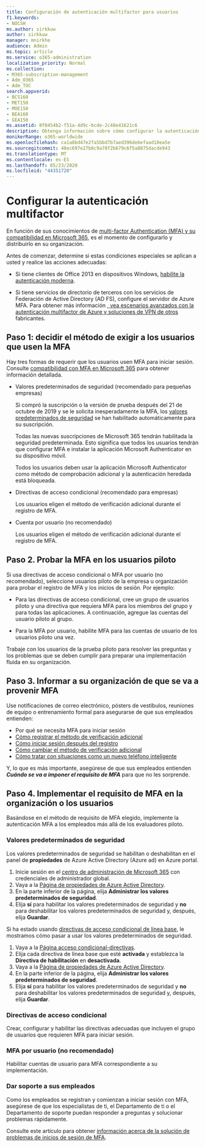 ```yaml
---
title: Configuración de autenticación multifactor para usuarios
f1.keywords:
- NOCSH
ms.author: sirkkuw
author: sirkkuw
manager: mnirkhe
audience: Admin
ms.topic: article
ms.service: o365-administration
localization_priority: Normal
ms.collection:
- M365-subscription-management
- Adm_O365
- Adm_TOC
search.appverid:
- BCS160
- MET150
- MOE150
- BEA160
- GEA150
ms.assetid: 8f0454b2-f51a-4d9c-bcde-2c48e41621c6
description: Obtenga información sobre cómo configurar la autenticación multifactor para su organización.
monikerRange: o365-worldwide
ms.openlocfilehash: ca1a8bd47e2fa5bbd7b7aed396debefaad10ea5e
ms.sourcegitcommit: 40ec697e27b6c9a78f2b679c6f5a8875dacde943
ms.translationtype: MT
ms.contentlocale: es-ES
ms.lasthandoff: 05/23/2020
ms.locfileid: "44351720"
---
```

# <a name="set-up-multi-factor-authentication"></a>Configurar la autenticación multifactor
  
En función de sus conocimientos de [multi-factor Authentication (MFA) y su compatibilidad en Microsoft 365](multi-factor-authentication-microsoft-365.md), es el momento de configurarlo y distribuirlo en su organización.

Antes de comenzar, determine si estas condiciones especiales se aplican a usted y realice las acciones adecuadas:

- Si tiene clientes de Office 2013 en dispositivos Windows, [habilite la autenticación moderna](https://docs.microsoft.com/microsoft-365/admin/security-and-compliance/enable-modern-authentication).

- Si tiene servicios de directorio de terceros con los servicios de Federación de Active Directory (AD FS), configure el servidor de Azure MFA. Para obtener más información [, vea escenarios avanzados con la autenticación multifactor de Azure y soluciones de VPN de otros](https://docs.microsoft.com/azure/active-directory/authentication/howto-mfaserver-nps-vpn) fabricantes.

## <a name="step-1-decide-on-the-method-of-requiring-your-users-to-use-mfa"></a>Paso 1: decidir el método de exigir a los usuarios que usen la MFA

Hay tres formas de requerir que los usuarios usen MFA para iniciar sesión. Consulte [compatibilidad con MFA en Microsoft 365](multi-factor-authentication-microsoft-365.md) para obtener información detallada.

- Valores predeterminados de seguridad (recomendado para pequeñas empresas)

  Si compró la suscripción o la versión de prueba después del 21 de octubre de 2019 y se le solicita inesperadamente la MFA, los [valores predeterminados de seguridad](https://docs.microsoft.com/azure/active-directory/fundamentals/concept-fundamentals-security-defaults) se han habilitado automáticamente para su suscripción.
  
  Todas las nuevas suscripciones de Microsoft 365 tendrán habilitada la seguridad predeterminada. Esto significa que todos los usuarios tendrán que configurar MFA e instalar la aplicación Microsoft Authenticator en su dispositivo móvil.

  Todos los usuarios deben usar la aplicación Microsoft Authenticator como método de comprobación adicional y la autenticación heredada está bloqueada. 

- Directivas de acceso condicional (recomendado para empresas)

  Los usuarios eligen el método de verificación adicional durante el registro de MFA.

- Cuenta por usuario (no recomendado)

  Los usuarios eligen el método de verificación adicional durante el registro de MFA.

## <a name="step-2-test-mfa-on-your-pilot-users"></a>Paso 2. Probar la MFA en los usuarios piloto

Si usa directivas de acceso condicional o MFA por usuario (no recomendado), seleccione usuarios piloto de la empresa u organización para probar el registro de MFA y los inicios de sesión. Por ejemplo:

- Para las directivas de acceso condicional, cree un grupo de usuarios piloto y una directiva que requiera MFA para los miembros del grupo y para todas las aplicaciones. A continuación, agregue las cuentas del usuario piloto al grupo.

- Para la MFA por usuario, habilite MFA para las cuentas de usuario de los usuarios piloto una vez.

Trabaje con los usuarios de la prueba piloto para resolver las preguntas y los problemas que se deben cumplir para preparar una implementación fluida en su organización.

## <a name="step-3-inform-your-organization-that-mfa-is-coming"></a>Paso 3. Informar a su organización de que se va a provenir MFA

Use notificaciones de correo electrónico, pósters de vestíbulos, reuniones de equipo o entrenamiento formal para asegurarse de que sus empleados entienden:

- Por qué se necesita MFA para iniciar sesión
- [Cómo registrar el método de verificación adicional](https://support.office.com/article/set-up-your-microsoft-365-sign-in-for-multi-factor-authentication-ace1d096-61e5-449b-a875-58eb3d74de14?ui=en-US&rs=en-001&ad=US)
- [Cómo iniciar sesión después del registro](https://support.office.com/article/sign-in-to-microsoft-365-with-multi-factor-authentication-2b856342-170a-438e-9a4f-3c092394d3cb)
- [Cómo cambiar el método de verificación adicional](https://support.office.com/article/change-how-you-do-additional-verification-956ec8d0-7081-4518-a701-f8414cc20831)
- [Cómo tratar con situaciones como un nuevo teléfono inteligente](https://support.office.com/article/fix-common-problems-with-multi-factor-authentication-6951be76-af50-49a4-847f-21391eaa59f2)

Y, lo que es más importante, asegúrese de que sus empleados entienden ***Cuándo se va a imponer el requisito de MFA*** para que no les sorprende.

## <a name="step-4-roll-out-the-mfa-requirement-to-your-organization-or-users"></a>Paso 4. Implementar el requisito de MFA en la organización o los usuarios

Basándose en el método de requisito de MFA elegido, implemente la autenticación MFA a los empleados más allá de los evaluadores piloto.

### <a name="security-defaults"></a>Valores predeterminados de seguridad

Los valores predeterminados de seguridad se habilitan o deshabilitan en el panel de **propiedades** de Azure Active Directory (Azure ad) en Azure portal.

1.  Inicie sesión en el [centro de administración de Microsoft 365](https://admin.microsoft.com) con credenciales de administrador global.
2.  Vaya a la [Página de propiedades de Azure Active Directory](https://portal.azure.com/#blade/Microsoft_AAD_IAM/ActiveDirectoryMenuBlade/Properties).
3.  En la parte inferior de la página, elija **Administrar los valores predeterminados de seguridad**.
4.  Elija **sí** para habilitar los valores predeterminados de seguridad y **no** para deshabilitar los valores predeterminados de seguridad y, después, elija **Guardar**.

Si ha estado usando [directivas de acceso condicional de línea base](https://docs.microsoft.com/azure/active-directory/conditional-access/concept-baseline-protection), le mostramos cómo pasar a usar los valores predeterminados de seguridad.

1.  Vaya a la [Página acceso condicional-directivas](https://portal.azure.com/#blade/Microsoft_AAD_IAM/ConditionalAccessBlade/Policies).
2.  Elija cada directiva de línea base que esté **activada** y establezca la **Directiva de habilitación** en **desactivada**.
2.  Vaya a la [Página de propiedades de Azure Active Directory](https://portal.azure.com/#blade/Microsoft_AAD_IAM/ActiveDirectoryMenuBlade/Properties).
4.  En la parte inferior de la página, elija **Administrar los valores predeterminados de seguridad**.
5.  Elija **sí** para habilitar los valores predeterminados de seguridad y **no** para deshabilitar los valores predeterminados de seguridad y, después, elija **Guardar**.

### <a name="conditional-access-policies"></a>Directivas de acceso condicional

Crear, configurar y habilitar las directivas adecuadas que incluyen el grupo de usuarios que requieren MFA para iniciar sesión.

### <a name="per-user-mfa-not-recommended"></a>MFA por usuario (no recomendado)

Habilitar cuentas de usuario para MFA correspondiente a su implementación.

### <a name="supporting-your-employees"></a>Dar soporte a sus empleados

Como los empleados se registran y comienzan a iniciar sesión con MFA, asegúrese de que los especialistas de ti, el Departamento de ti o el Departamento de soporte puedan responder a preguntas y solucionar problemas rápidamente.

Consulte este artículo para obtener [información acerca de la solución de problemas de inicios de sesión de MFA](https://support.office.com/article/fix-common-problems-with-multi-factor-authentication-6951be76-af50-49a4-847f-21391eaa59f2). 


